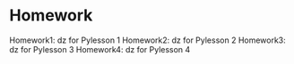 # Homework
Homework1: dz for Pylesson 1
Homework2: dz for Pylesson 2
Homework3: dz for Pylesson 3
Homework4: dz for Pylesson 4